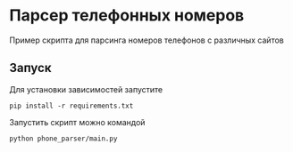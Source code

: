 # Парсер телефонных номеров

Пример скрипта для парсинга номеров телефонов с различных сайтов

## Запуск

Для установки зависимостей запустите

```shell
pip install -r requirements.txt
```

Запустить скрипт можно командой

```shell
python phone_parser/main.py
```
